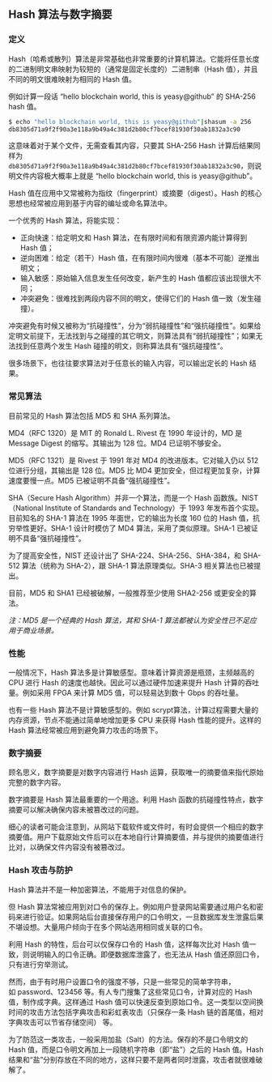## Hash 算法与数字摘要

### 定义
Hash（哈希或散列）算法是非常基础也非常重要的计算机算法。它能将任意长度的二进制明文串映射为较短的（通常是固定长度的）二进制串（Hash 值），并且不同的明文很难映射为相同的 Hash 值。

例如计算一段话 “hello blockchain world, this is yeasy@github” 的 SHA-256 hash 值。

```bash
$ echo "hello blockchain world, this is yeasy@github"|shasum -a 256
db8305d71a9f2f90a3e118a9b49a4c381d2b80cf7bcef81930f30ab1832a3c90
```

这意味着对于某个文件，无需查看其内容，只要其 SHA-256 Hash 计算后结果同样为 `db8305d71a9f2f90a3e118a9b49a4c381d2b80cf7bcef81930f30ab1832a3c90`，则说明文件内容极大概率上就是 “hello blockchain world, this is yeasy@github”。

Hash 值在应用中又常被称为指纹（fingerprint）或摘要（digest）。Hash 的核心思想也经常被应用到基于内容的编址或命名算法中。

一个优秀的 Hash 算法，将能实现：

* 正向快速：给定明文和 Hash 算法，在有限时间和有限资源内能计算得到 Hash 值；
* 逆向困难：给定（若干）Hash 值，在有限时间内很难（基本不可能）逆推出明文；
* 输入敏感：原始输入信息发生任何改变，新产生的 Hash 值都应该出现很大不同；
* 冲突避免：很难找到两段内容不同的明文，使得它们的 Hash 值一致（发生碰撞）。

冲突避免有时候又被称为“抗碰撞性”，分为“弱抗碰撞性”和“强抗碰撞性”。如果给定明文前提下，无法找到与之碰撞的其它明文，则算法具有“弱抗碰撞性”；如果无法找到任意两个发生 Hash 碰撞的明文，则称算法具有“强抗碰撞性”。

很多场景下，也往往要求算法对于任意长的输入内容，可以输出定长的 Hash 结果。

### 常见算法

目前常见的 Hash 算法包括 MD5 和 SHA 系列算法。

MD4（RFC 1320）是 MIT 的 Ronald L. Rivest 在 1990 年设计的，MD 是 Message Digest 的缩写。其输出为 128 位。MD4 已证明不够安全。

MD5（RFC 1321）是 Rivest 于 1991 年对 MD4 的改进版本。它对输入仍以 512 位进行分组，其输出是 128 位。MD5 比 MD4 更加安全，但过程更加复杂，计算速度要慢一点。MD5 已被证明不具备“强抗碰撞性”。

SHA（Secure Hash Algorithm）并非一个算法，而是一个 Hash 函数族。NIST（National Institute of Standards and Technology）于 1993 年发布首个实现。目前知名的 SHA-1 算法在 1995 年面世，它的输出为长度 160 位的 Hash 值，抗穷举性更好。SHA-1 设计时模仿了 MD4 算法，采用了类似原理。SHA-1 已被证明不具备“强抗碰撞性”。

为了提高安全性，NIST 还设计出了 SHA-224、SHA-256、SHA-384，和 SHA-512 算法（统称为 SHA-2），跟 SHA-1 算法原理类似。SHA-3 相关算法也已被提出。

目前，MD5 和 SHA1 已经被破解，一般推荐至少使用 SHA2-256 或更安全的算法。

*注：MD5 是一个经典的 Hash 算法，其和 SHA-1 算法都被认为安全性已不足应用于商业场景。*

### 性能

一般情况下，Hash 算法多是计算敏感型。意味着计算资源是瓶颈，主频越高的 CPU 进行 Hash 的速度也越快。因此可以通过硬件加速来提升 Hash 计算的吞吐量。例如采用 FPGA 来计算 MD5 值，可以轻易达到数十 Gbps 的吞吐量。

也有一些 Hash 算法不是计算敏感型的。例如 scrypt算法，计算过程需要大量的内存资源，节点不能通过简单地增加更多 CPU 来获得 Hash 性能的提升。这样的 Hash 算法经常被应用到避免算力攻击的场景下。

### 数字摘要
顾名思义，数字摘要是对数字内容进行 Hash 运算，获取唯一的摘要值来指代原始完整的数字内容。

数字摘要是 Hash 算法最重要的一个用途。利用 Hash 函数的抗碰撞性特点，数字摘要可以解决确保内容未被篡改过的问题。

细心的读者可能会注意到，从网站下载软件或文件时，有时会提供一个相应的数字摘要值。用户下载原始文件后可以在本地自行计算摘要值，并与提供的摘要值进行比对，以确保文件内容没有被篡改过。

### Hash 攻击与防护
Hash 算法并不是一种加密算法，不能用于对信息的保护。

但 Hash 算法常被应用到对口令的保存上。例如用户登录网站需要通过用户名和密码来进行验证。如果网站后台直接保存用户的口令明文，一旦数据库发生泄露后果不堪设想。大量用户倾向于在多个网站选用相同或关联的口令。

利用 Hash 的特性，后台可以仅保存口令的 Hash 值，这样每次比对 Hash 值一致，则说明输入的口令正确。即便数据库泄露了，也无法从 Hash 值还原回口令，只有进行穷举测试。

然而，由于有时用户设置口令的强度不够，只是一些常见的简单字符串，如 password、123456 等。有人专门搜集了这些常见口令，计算对应的 Hash 值，制作成字典。这样通过 Hash 值可以快速反查到原始口令。这一类型以空间换时间的攻击方法包括字典攻击和彩虹表攻击（只保存一条 Hash 链的首尾值，相对字典攻击可以节省存储空间） 等。

为了防范这一类攻击，一般采用加盐（Salt）的方法。保存的不是口令明文的 Hash 值，而是口令明文再加上一段随机字符串（即“盐”）之后的 Hash 值。Hash 结果和“盐”分别存放在不同的地方，这样只要不是两者同时泄露，攻击者就很难破解了。
